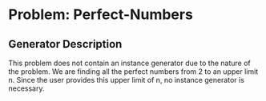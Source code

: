 # Problem: Perfect-Numbers

## Generator Description
This problem does not contain an instance generator
due to the nature of the problem. We are finding all
the perfect numbers from 2 to an upper limit n. Since 
the user provides this upper limit of n, no instance
generator is necessary.
